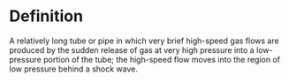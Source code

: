 # Definition

A relatively long tube or pipe in which very brief high-speed gas flows
are produced by the sudden release of gas at very high pressure into a
low-pressure portion of the tube; the high-speed flow moves into the
region of low pressure behind a shock wave.
